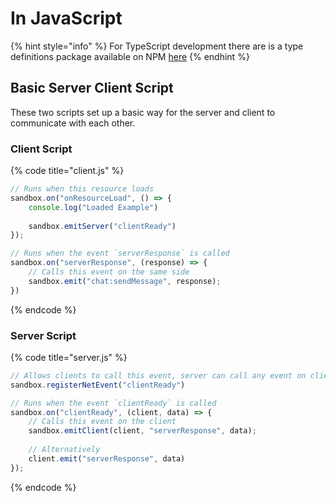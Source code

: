 # In JavaScript

{% hint style="info" %}
For TypeScript development there are is a type definitions package available on NPM [here](https://www.npmjs.com/package/@sandboxpowered/api)
{% endhint %}

## Basic Server Client Script

These two scripts set up a basic way for the server and client to communicate with each other.

### Client Script

{% code title="client.js" %}
```javascript
// Runs when this resource loads
sandbox.on("onResourceLoad", () => {
    console.log("Loaded Example")
    
    sandbox.emitServer("clientReady")
});

// Runs when the event `serverResponse` is called
sandbox.on("serverResponse", (response) => {
    // Calls this event on the same side
    sandbox.emit("chat:sendMessage", response);
})
```
{% endcode %}

### Server Script

{% code title="server.js" %}
```javascript
// Allows clients to call this event, server can call any event on clients without registration
sandbox.registerNetEvent("clientReady")

// Runs when the event `clientReady` is called
sandbox.on("clientReady", (client, data) => {
    // Calls this event on the client
    sandbox.emitClient(client, "serverResponse", data);
    
    // Alternatively
    client.emit("serverResponse", data)
});
```
{% endcode %}

